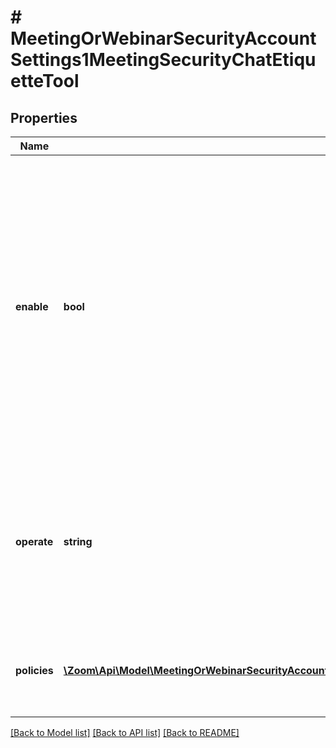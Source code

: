 # # MeetingOrWebinarSecurityAccountSettings1MeetingSecurityChatEtiquetteTool

## Properties

Name | Type | Description | Notes
------------ | ------------- | ------------- | -------------
**enable** | **bool** | Whether to enable the **Chat Etiquette Tool**. This value defaults to &#x60;false&#x60;.    The **Chat Etiquette Tool** allows you to define specific keywords and text patterns in chat to prevent users from inadvertently sharing unwanted messages. | [optional] [default to false]
**operate** | **string** | The policy operation to perform for the update:  * &#x60;create&#x60; — Create policies.  * &#x60;update&#x60; — Update policies.  * &#x60;delete&#x60; — Delete policies. | [optional]
**policies** | [**\Zoom\Api\Model\MeetingOrWebinarSecurityAccountSettings1MeetingSecurityChatEtiquetteToolPoliciesInner[]**](MeetingOrWebinarSecurityAccountSettings1MeetingSecurityChatEtiquetteToolPoliciesInner.md) | Information about the defined **Chat Etiquette Tool** policies. | [optional]

[[Back to Model list]](../../README.md#models) [[Back to API list]](../../README.md#endpoints) [[Back to README]](../../README.md)
